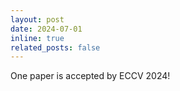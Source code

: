 ```yaml
---
layout: post
date: 2024-07-01
inline: true
related_posts: false
---
```


One paper is accepted by ECCV 2024!
